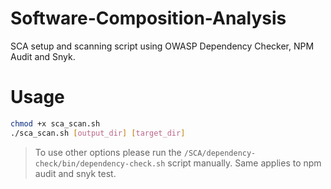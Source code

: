 # Software-Composition-Analysis
SCA setup and scanning script using OWASP Dependency Checker, NPM Audit and Snyk.

# Usage

```sh
chmod +x sca_scan.sh
./sca_scan.sh [output_dir] [target_dir]
```

> To use other options please run the `/SCA/dependency-check/bin/dependency-check.sh` script manually.
> Same applies to npm audit and snyk test.